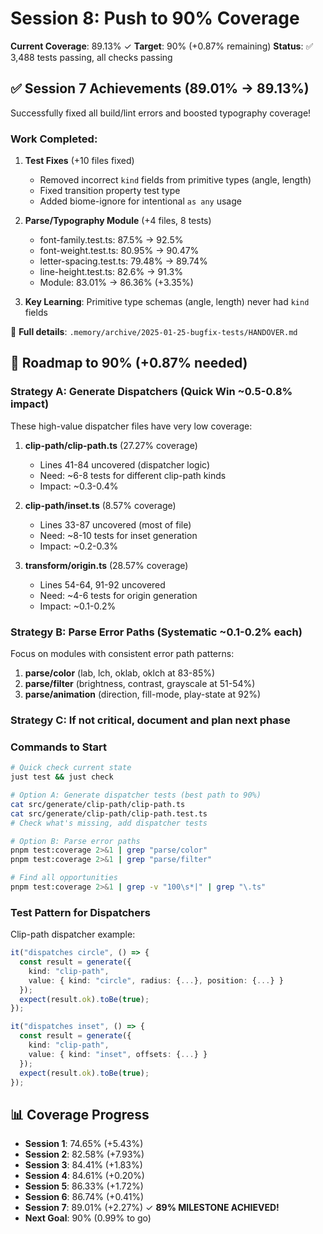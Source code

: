 # Session 8: Push to 90% Coverage

**Current Coverage**: 89.13% ✓ 
**Target**: 90% (+0.87% remaining)
**Status**: ✅ 3,488 tests passing, all checks passing

## ✅ Session 7 Achievements (89.01% → 89.13%)

Successfully fixed all build/lint errors and boosted typography coverage!

### Work Completed:
1. **Test Fixes** (+10 files fixed)
   - Removed incorrect `kind` fields from primitive types (angle, length)
   - Fixed transition property test type
   - Added biome-ignore for intentional `as any` usage
   
2. **Parse/Typography Module** (+4 files, 8 tests)
   - font-family.test.ts: 87.5% → 92.5%
   - font-weight.test.ts: 80.95% → 90.47%
   - letter-spacing.test.ts: 79.48% → 89.74%
   - line-height.test.ts: 82.6% → 91.3%
   - Module: 83.01% → 86.36% (+3.35%)

3. **Key Learning**: Primitive type schemas (angle, length) never had `kind` fields

📄 **Full details**: `.memory/archive/2025-01-25-bugfix-tests/HANDOVER.md`

## 🎯 Roadmap to 90% (+0.87% needed)

### Strategy A: Generate Dispatchers (Quick Win ~0.5-0.8% impact)

These high-value dispatcher files have very low coverage:

1. **clip-path/clip-path.ts** (27.27% coverage)
   - Lines 41-84 uncovered (dispatcher logic)
   - Need: ~6-8 tests for different clip-path kinds
   - Impact: ~0.3-0.4%

2. **clip-path/inset.ts** (8.57% coverage)
   - Lines 33-87 uncovered (most of file)
   - Need: ~8-10 tests for inset generation
   - Impact: ~0.2-0.3%

3. **transform/origin.ts** (28.57% coverage)
   - Lines 54-64, 91-92 uncovered
   - Need: ~4-6 tests for origin generation
   - Impact: ~0.1-0.2%

### Strategy B: Parse Error Paths (Systematic ~0.1-0.2% each)

Focus on modules with consistent error path patterns:

1. **parse/color** (lab, lch, oklab, oklch at 83-85%)
2. **parse/filter** (brightness, contrast, grayscale at 51-54%)
3. **parse/animation** (direction, fill-mode, play-state at 92%)

### Strategy C: If not critical, document and plan next phase

### Commands to Start

```bash
# Quick check current state
just test && just check

# Option A: Generate dispatcher tests (best path to 90%)
cat src/generate/clip-path/clip-path.ts
cat src/generate/clip-path/clip-path.test.ts
# Check what's missing, add dispatcher tests

# Option B: Parse error paths
pnpm test:coverage 2>&1 | grep "parse/color"
pnpm test:coverage 2>&1 | grep "parse/filter"

# Find all opportunities
pnpm test:coverage 2>&1 | grep -v "100\s*|" | grep "\.ts"
```

### Test Pattern for Dispatchers

Clip-path dispatcher example:
```typescript
it("dispatches circle", () => {
  const result = generate({
    kind: "clip-path",
    value: { kind: "circle", radius: {...}, position: {...} }
  });
  expect(result.ok).toBe(true);
});

it("dispatches inset", () => {
  const result = generate({
    kind: "clip-path",
    value: { kind: "inset", offsets: {...} }
  });
  expect(result.ok).toBe(true);
});
```

## 📊 Coverage Progress

- **Session 1**: 74.65% (+5.43%)
- **Session 2**: 82.58% (+7.93%)
- **Session 3**: 84.41% (+1.83%)
- **Session 4**: 84.61% (+0.20%)
- **Session 5**: 86.33% (+1.72%)
- **Session 6**: 86.74% (+0.41%)
- **Session 7**: 89.01% (+2.27%) ✓ **89% MILESTONE ACHIEVED!**
- **Next Goal**: 90% (0.99% to go)
